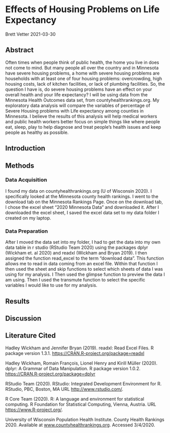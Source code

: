Effects of Housing Problems on Life Expectancy
================
Brett Vetter
2021-03-30

## Abstract

Often times when people think of public health, the home you live in
does not come to mind. But many people all over the country and in
Minnesota have severe housing problems, a home with severe housing
problems are households with at least one of four housing problems:
overcrowding, high housing costs, lack of kitchen facilities, or lack of
plumbing facilities. So, the question I have is, do severe housing
problems have an effect on your overall health and your life expectancy?
I will be using data from the Minnesota Health Outcomes data set, from
countyhealthrankings.org. My exploratory data analysis will compare the
variables of percentage of Severe Housing problems with Life expectancy
among counties in Minnesota. I believe the results of this analysis will
help medical workers and public health workers better focus on simple
things like where people eat, sleep, play to help diagnose and treat
people’s health issues and keep people as healthy as possible.

## Introduction

## Methods

### Data Acquisition

I found my data on countyhealthrankings.org (U of Wisconsin 2020). I
specifically looked at the Minnesota county health rankings. I went to
the download tab on the Minnesota Rankings Page. Once on the download
tab, I chose the excel sheet “2020 Minnesota Data” and downloaded it.
After I downloaded the excel sheet, I saved the excel data set to my
data folder I created on my laptop.

### Data Preparation

After I moved the data set into my folder, I had to get the data into my
own data table in r studio (RStudio Team 2020) using the packages dplyr
(Wickham et. al 2020) and readxl (Wickham and Bryan 2019). I then
assigned the function read\_excel to the term “download data”. This
function allows me to read in data coming from an excel file. Within
that function I then used the sheet and skip functions to select which
sheets of data I was using for my analysis. I Then used the glimpse
function to preview the data I am using. Then I used the transmute
function to select the specific variables I would like to use for my
analysis.

## Results

## Discussion

## Literature Cited

Hadley Wickham and Jennifer Bryan (2019). readxl: Read Excel Files. R
package version 1.3.1. <https://CRAN.R-project.org/package=readxl>

Hadley Wickham, Romain François, Lionel Henry and Kirill Müller (2020).
dplyr: A Grammar of Data Manipulation. R package version 1.0.2.
<https://CRAN.R-project.org/package=dplyr>

RStudio Team (2020). RStudio: Integrated Development Environment for R.
RStudio, PBC, Boston, MA URL <http://www.rstudio.com/>.

R Core Team (2020). R: A language and environment for statistical
computing. R Foundation for Statistical Computing, Vienna, Austria. URL
<https://www.R-project.org/>.

University of Wisconsin Population Health Institute. County Health
Rankings 2020. Available at www.countyhealthrankings.org. Accessed
3/4/2020.
